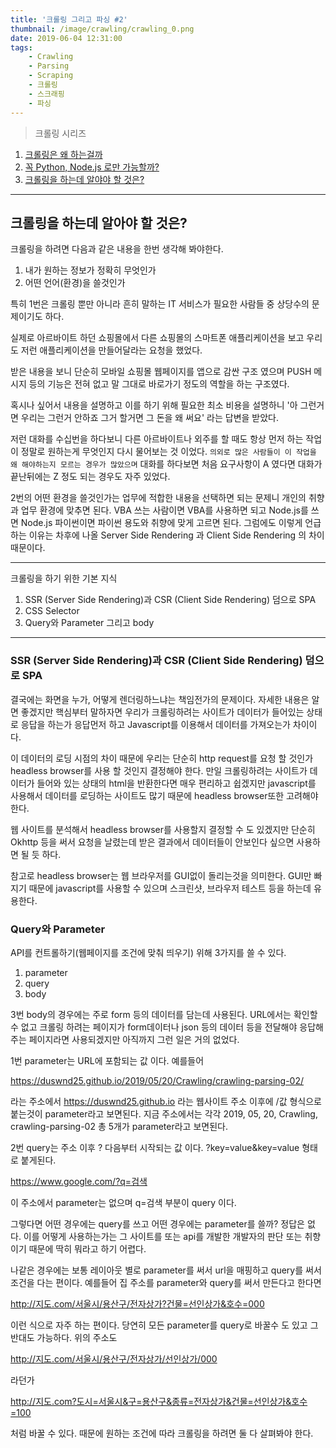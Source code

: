 ```yaml
---
title: '크롤링 그리고 파싱 #2'
thumbnail: /image/crawling/crawling_0.png
date: 2019-06-04 12:31:00
tags:
    - Crawling
    - Parsing
    - Scraping
    - 크롤링
    - 스크래핑
    - 파싱
---
```


> 크롤링 시리즈

1. [크롤링은 왜 하는걸까](https://duswnd25.github.io/2019/05/16/Crawling/crawling-parsing-01/)
2. [꼭 Python, Node.js 로만 가능할까?](https://duswnd25.github.io/2019/05/20/Crawling/crawling-parsing-02)
3. [크롤링을 하는데 알야야 할 것은?](https://duswnd25.github.io/2019/06/04/Crawling/crawling-parsing-03)

---

## 크롤링을 하는데 알아야 할 것은?

크롤링을 하려면 다음과 같은 내용을 한번 생각해 봐야한다.

1. 내가 원하는 정보가 정확히 무엇인가
2. 어떤 언어(환경)을 쓸것인가

특히 1번은 크롤링 뿐만 아니라 흔히 말하는 IT 서비스가 필요한 사람들 중 상당수의 문제이기도 하다.

<!-- more -->

실제로 아르바이트 하던 쇼핑몰에서 다른 쇼핑몰의 스마트폰 애플리케이션을 보고 우리도 저런 애플리케이션을 만들어달라는 요청을 했었다.

받은 내용을 보니 단순히 모바일 쇼핑몰 웹페이지를 앱으로 감싼 구조 였으며 PUSH 메시지 등의 기능은 전혀 없고 말 그대로 바로가기 정도의 역할을 하는 구조였다.

혹시나 싶어서 내용을 설명하고 이를 하기 위해 필요한 최소 비용을 설명하니 '아 그런거면 우리는 그런거 안하죠 그거 할거면 그 돈을 왜 써요' 라는 답변을 받았다.

저런 대화를 수십번을 하다보니 다른 아르바이트나 외주를 할 때도 항상 먼저 하는 작업이 정말로 원하는게 무엇인지 다시 물어보는 것 이었다. `의외로 많은 사람들이 이 작업을 왜 해야하는지 모르는 경우가 많았으며` 대화를 하다보면 처음 요구사항이 A 였다면 대화가 끝난뒤에는 Z 정도 되는 경우도 자주 있었다.

2번의 어떤 환경을 쓸것인가는 업무에 적합한 내용을 선택하면 되는 문제니 개인의 취향과 업무 환경에 맞추면 된다. VBA 쓰는 사람이면 VBA를 사용하면 되고 Node.js를 쓰면 Node.js 파이썬이면 파이썬 용도와 취향에 맞게 고르면 된다. 그럼에도 이렇게 언급하는 이유는 차후에 나올 Server Side Rendering 과 Client Side Rendering 의 차이 때문이다.

---

크롤링을 하기 위한 기본 지식

1. SSR (Server Side Rendering)과 CSR (Client Side Rendering) 덤으로 SPA
2. CSS Selector
3. Query와 Parameter 그리고 body

---

### SSR (Server Side Rendering)과 CSR (Client Side Rendering) 덤으로 SPA

결국에는 화면을 누가, 어떻게 렌더링하느냐는 책임전가의 문제이다. 자세한 내용은 알면 좋겠지만 핵심부터 말하자면 우리가 크롤링하려는 사이트가 데이터가 들어있는 상태로 응답을 하는가 응답먼저 하고 Javascript를 이용해서 데이터를 가져오는가 차이이다.

이 데이터의 로딩 시점의 차이 때문에 우리는 단순히 http request를 요청 할 것인가 headless browser를 사용 할 것인지 결정해야 한다. 만일 크롤링하려는 사이트가 데이터가 들어와 있는 상태의 html을 반환한다면 매우 편리하고 쉽겠지만 javascript를 사용해서 데이터를 로딩하는 사이트도 많기 때문에 headless browser또한 고려해야 한다.

웹 사이트를 분석해서 headless browser를 사용할지 결정할 수 도 있겠지만 단순히 Okhttp 등을 써서 요청을 날렸는데 받은 결과에서 데이터들이 안보인다 싶으면 사용하면 될 듯 하다.

참고로 headless browser는 웹 브라우저를 GUI없이 돌리는것을 의미한다. GUI만 빠지기 때문에 javascript를 사용할 수 있으며 스크린샷, 브라우저 테스트 등을 하는데 유용한다.

### Query와 Parameter

API를 컨트롤하기(웹페이지를 조건에 맞춰 띄우기) 위해 3가지를 쓸 수 있다.

1. parameter
2. query
3. body

3번 body의 경우에는 주로 form 등의 데이터를 담는데 사용된다. URL에서는 확인할 수 없고 크롤링 하려는 페이지가 form데이터나 json 등의 데이터 등을 전달해야 응답해주는 페이지라면 사용되겠지만 아직까지 그런 일은 거의 없었다.

1번 parameter는 URL에 포함되는 값 이다. 예를들어

https://duswnd25.github.io/2019/05/20/Crawling/crawling-parsing-02/

라는 주소에서 https://duswnd25.github.io 라는 웹사이트 주소 이후에 /값 형식으로 붙는것이 parameter라고 보면된다. 지금 주소에서는 각각 2019, 05, 20, Crawling, crawling-parsing-02 총 5개가 parameter라고 보면된다.

2번 query는 주소 이후 ? 다음부터 시작되는 값 이다. ?key=value&key=value 형태로 붙게된다.

https://www.google.com/?q=검색

이 주소에서 parameter는 없으며 q=검색 부분이 query 이다.

그렇다면 어떤 경우에는 query를 쓰고 어떤 경우에는 parameter를 쓸까? 정답은 없다. 이를 어떻게 사용하는가는 그 사이트를 또는 api를 개발한 개발자의 판단 또는 취향이기 때문에 딱히 뭐라고 하기 어렵다.

나같은 경우에는 보통 레이아웃 별로 parameter를 써서 url을 매핑하고 query를 써서 조건을 다는 편이다. 예를들어 집 주소를 parameter와 query를 써서 만든다고 한다면

http://지도.com/서울시/용산구/전자상가?건물=선인상가&호수=000

이런 식으로 자주 하는 편이다. 당연히 모든 parameter를 query로 바꿀수 도 있고 그 반대도 가능하다. 위의 주소도

http://지도.com/서울시/용산구/전자상가/선인상가/000

라던가

http://지도.com?도시=서울시&구=용산구&종류=전자상가&건물=선인상가&호수=100

처럼 바꿀 수 있다. 때문에 원하는 조건에 따라 크롤링을 하려면 둘 다 살펴봐야 한다.
